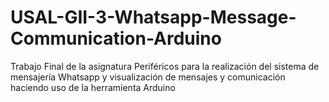 # USAL-GII-3-Whatsapp-Message-Communication-Arduino
Trabajo Final de la asignatura Periféricos para la realización del sistema de mensajería Whatsapp y visualización de mensajes y comunicación haciendo uso de la herramienta Arduino 

